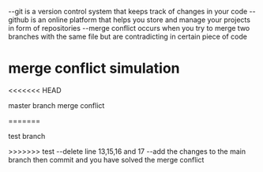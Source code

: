 --git is a version control system that keeps track of changes in your code
--github is an online platform that helps you store and manage your projects in form of repositories
--merge conflict occurs when you try to merge two branches with the same file but are contradicting in certain piece of code
<!-- merge conflict example-->
<!DOCTYPE html>
<html lang="en">
<head>
    <meta charset="UTF-8">
    <meta name="viewport" content="width=device-width, initial-scale=1.0">
    <title>creating a merge conflict and solving it</title>
</head>
<body>
    <h1>merge conflict simulation</h1>
<<<<<<< HEAD
    <p>master  branch merge conflict</p>
=======
    <p>test branch</p>
>>>>>>> test
</body>
</html>
<!-- how to solve -->
--delete line 13,15,16 and 17
--add the changes to the main branch then commit and you have solved the merge conflict
